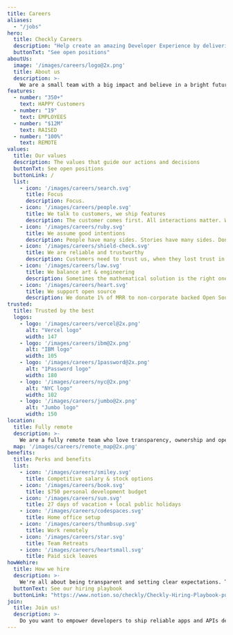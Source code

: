 ```yaml
---
title: Careers
aliases:
  - "/jobs"
hero:
  title: Checkly Careers
  description: "Help create an amazing Developer Experience by delivering the number one active monitoring platform."
  buttonTxt: "See open positions"
aboutUs:
  image: '/images/careers/logo@2x.png'
  title: About us
  description: >-
    We are a small team with a big impact and believe in a bright future where apps are built and shipped more reliably from to dev to production and further.<br /> Our mission is to create the best active monitoring platform for developers. A platform that makes reliability delightful!
features:
  - number: "350+"
    text: HAPPY Customers
  - number: "19"
    text: EMPLOYEES
  - number: "$12M"
    text: RAISED
  - number: "100%"
    text: REMOTE
values:
  title: Our values
  description: The values that guide our actions and decisions
  buttonTxt: See open positions
  buttonLink: /
  list: 
    - icon: '/images/careers/search.svg'
      title: Focus
      description: Focus.
    - icon: '/images/careers/people.svg'
      title: We talk to customers, we ship features
      description: The customer comes first. All interactions matter. We ship communication & features.
    - icon: '/images/careers/ruby.svg'
      title: We assume good intentions
      description: People have many sides. Stories have many sides. Don't judge before learning and listening.
    - icon: '/images/careers/shield-check.svg'
      title: We are reliable and trustworthy
      description: Customers need to trust us, when they lost trust in themselves.
    - icon: '/images/careers/law.svg'
      title: We balance art & engineering
      description: Sometimes the mathematical solution is the right one. Sometimes what feels right is right.
    - icon: '/images/careers/heart.svg'
      title: We support open source
      description: We donate 1% of MRR to non-corporate backed Open Source projects.
trusted:
  title: Trusted by the best
  logos:
    - logo: '/images/careers/vercel@2x.png'
      alt: "Vercel logo"
      width: 147
    - logo: '/images/careers/ibm@2x.png'
      alt: "IBM logo"
      width: 105
    - logo: '/images/careers/1password@2x.png'
      alt: "1Password logo"
      width: 180
    - logo: '/images/careers/nyc@2x.png'
      alt: "NYC logo"
      width: 102
    - logo: '/images/careers/jumbo@2x.png'
      alt: "Jumbo logo"
      width: 150
location:
  title: Fully remote
  description: >-
    We are a fully remote team who love transparency, ownership and open collaboration. We've got teammates in 7+ countries. As part of our team, you can work from wherever you're happiest and most productive.
  map: '/images/careers/remote_map@2x.png'
benefits:
  title: Perks and benefits
  list:
    - icon: '/images/careers/smiley.svg'
      title: Competitive salary & stock options
    - icon: '/images/careers/book.svg'
      title: $750 personal development budget
    - icon: '/images/careers/sun.svg'
      title: 27 days of vacation + local public holidays
    - icon: '/images/careers/codespaces.svg'
      title: Home office setup
    - icon: '/images/careers/thumbsup.svg'
      title: Work remotely
    - icon: '/images/careers/star.svg'
      title: Team Retreats
    - icon: '/images/careers/heartsmall.svg'
      title: Paid sick leaves
howWehire:
  title: How we hire
  description: >-
    We're all about being transparent and setting clear expectations. That's why we've put together our hiring playbook. There you'll find a sneak peek of who we are and what you can expect in our hiring process.
  buttonText: See our hiring playbook
  buttonLink: "https://www.notion.so/checkly/Checkly-Hiring-Playbook-public-54bc05178d3b4118a15effe885f96d1a"
join:
  title: Join us!
  description: >-
    Do you want to empower developers to ship reliable apps and APIs delightfully?<br/>Work for a fully remote company that hires talented people from a wide variety of backgrounds and experiences, and that is committed to a respectful and inclusive work environment. Surround yourself with talented team players who support each other and work together towards one clear goal.
---
```

